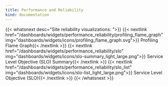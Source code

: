 ```yaml
---
title: Performance and Reliability
kind: documentation
---
```


{{< whatsnext desc="Site reliability visualizations: ">}}
    {{< nextlink href="/dashboards/widgets/performance_reliability/profiling_flame_graph"
        img="dashboards/widgets/icons/profiling_flame_graph.svg">}} Profiling Flame Graph{{< /nextlink >}}
    {{< nextlink href="/dashboards/widgets/performance_reliability/slo" 
        img="dashboards/widgets/icons/slo-summary_light_large.png">}} Service Level Objective (SLO) Summary{{< /nextlink >}}
    {{< nextlink href="/dashboards/widgets/performance_reliability/slo_list" 
        img="dashboards/widgets/icons/slo-list_light_large.png">}} Service Level Objective (SLO){{< /nextlink >}}
{{< /whatsnext >}}